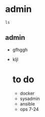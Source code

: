 # admin

```
ls
```
## admin

* gfhggh
* kljl

  # to do

  * docker
  * sysadmin
  * ansible
  * ops 7-24 
